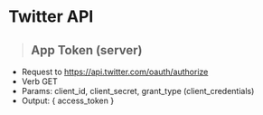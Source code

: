 # Twitter API

> ## App Token (server)
* Request to https://api.twitter.com/oauth/authorize
* Verb GET
* Params: client_id, client_secret, grant_type (client_credentials)
* Output: { access_token }

